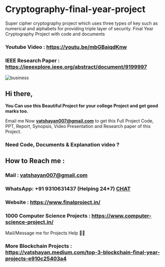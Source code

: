 # Cryptography-final-year-project
Super cipher cryptography project which uses three types of key such as numerical and alphabets for providing triple layer of security. Final Year Cryptography Project with code and documents

### Youtube Video : https://youtu.be/mbGBaiqdKnw

### IEEE Research Paper : https://ieeexplore.ieee.org/abstract/document/9199997

![business](https://user-images.githubusercontent.com/28294942/215353382-c69cd692-029e-49f7-bdbe-076aba05060b.png)

## Hi there, 

**You Can use this Beautiful Project for your college Project and get good marks too.**

Email me Now **vatshayan007@gmail.com** to get this Full Project Code, PPT, Report, Synopsis, Video Presentation and Research paper of this Project.

### Need Code, Documents & Explanation video ? 

## How to Reach me :

### Mail : vatshayan007@gmail.com 

### WhatsApp: **+91 9310631437** (Helping 24*7) **[CHAT](https://wa.me/message/CHWN2AHCPMAZK1)** 

### Website : https://www.finalproject.in/

### 1000 Computer Science Projects : https://www.computer-science-project.in/

Mail/Message me for Projects Help 🙏🏻

### More Blockchain Projects : https://vatshayan.medium.com/top-3-blockchain-final-year-projects-e910c25403a4

